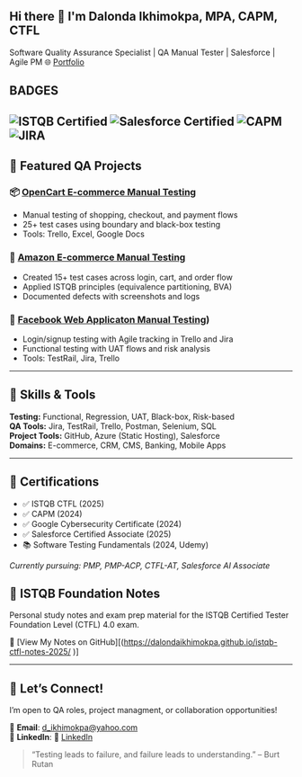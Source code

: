 ## Hi there 👋 I'm Dalonda Ikhimokpa, MPA, CAPM, CTFL


Software Quality Assurance Specialist | QA Manual Tester | Salesforce | Agile PM  🌐 [Portfolio](https://sites.google.com/view/dalondaikhimokpa/about-me)

## BADGES
![ISTQB Certified](https://img.shields.io/badge/Certification-ISTQB-red)
![Salesforce Certified](https://img.shields.io/badge/Certification-Salesforce-blue)
![CAPM](https://img.shields.io/badge/Certification-CAPM-orange)
![JIRA](https://img.shields.io/badge/Tool-JIRA-yellow)
---

## 💼 Featured QA Projects

### 📦 [OpenCart E-commerce Manual Testing](https://github.com/DalondaIkhimokpa/OpenCart-Ecommerce-Manual-Testing)
- Manual testing of shopping, checkout, and payment flows
- 25+ test cases using boundary and black-box testing
- Tools: Trello, Excel, Google Docs

### 🛒 [Amazon E-commerce Manual Testing](https://github.com/DalondaIkhimokpa/Amazon-Ecommerce-Manual-Testing)
- Created 15+ test cases across login, cart, and order flow
- Applied ISTQB principles (equivalence partitioning, BVA)
- Documented defects with screenshots and logs

### 👥 [Facebook Web Applicaton Manual Testing](https://github.com/DalondaIkhimokpa/Facebook-Login-Signup-Manual-Testing/tree/main))
- Login/signup testing with Agile tracking in Trello and Jira
- Functional testing with UAT flows and risk analysis
- Tools: TestRail, Jira, Trello

---

## 🧪 Skills & Tools

**Testing:** Functional, Regression, UAT, Black-box, Risk-based  
**QA Tools:** Jira, TestRail, Trello, Postman, Selenium, SQL  
**Project Tools:** GitHub, Azure (Static Hosting), Salesforce  
**Domains:** E-commerce, CRM, CMS, Banking, Mobile Apps

---

## 📜 Certifications

- ✅ ISTQB CTFL (2025)
- ✅ CAPM (2024)
- ✅ Google Cybersecurity Certificate (2024)
- ✅ Salesforce Certified Associate (2025)
- 📚 Software Testing Fundamentals (2024, Udemy)

*Currently pursuing: PMP, PMP-ACP, CTFL-AT, Salesforce AI Associate*

## 🧠 ISTQB Foundation Notes
Personal study notes and exam prep material for the ISTQB Certified Tester Foundation Level (CTFL) 4.0 exam.

📘 [View My Notes on GitHub][(https://dalondaikhimokpa.github.io/istqb-ctfl-notes-2025/ )]


---

## 🤝 Let’s Connect!

I’m open to QA roles, project managment, or collaboration opportunities! 

📧 **Email**: d_ikhimokpa@yahoo.com  
🔗 **LinkedIn**: 🔗 [LinkedIn](https://www.linkedin.com/in/dalonda-ikhimokpa/)  

> “Testing leads to failure, and failure leads to understanding.” – Burt Rutan

